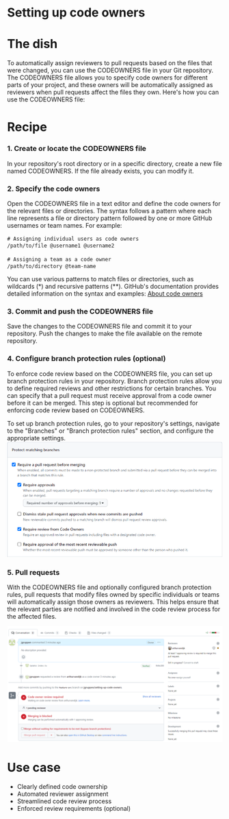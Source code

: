 # Setting up code owners

# The dish
To automatically assign reviewers to pull requests based on the files that were changed, you can use the CODEOWNERS file in your Git repository. The CODEOWNERS file allows you to specify code owners for different parts of your project, and these owners will be automatically assigned as reviewers when pull requests affect the files they own. Here's how you can use the CODEOWNERS file:

# Recipe

### 1. Create or locate the CODEOWNERS file
In your repository's root directory or in a specific directory, create a new file named CODEOWNERS. If the file already exists, you can modify it.

### 2. Specify the code owners
Open the CODEOWNERS file in a text editor and define the code owners for the relevant files or directories. The syntax follows a pattern where each line represents a file or directory pattern followed by one or more GitHub usernames or team names. For example:
```
# Assigning individual users as code owners
/path/to/file @username1 @username2

# Assigning a team as a code owner
/path/to/directory @team-name
``` 
You can use various patterns to match files or directories, such as wildcards (*) and recursive patterns (**). GitHub's documentation provides detailed information on the syntax and examples: [About code owners](https://docs.github.com/en/repositories/managing-your-repositorys-settings-and-features/customizing-your-repository/about-code-owners)

### 3. Commit and push the CODEOWNERS file
Save the changes to the CODEOWNERS file and commit it to your repository. Push the changes to make the file available on the remote repository.

### 4. Configure branch protection rules (optional)
To enforce code review based on the CODEOWNERS file, you can set up branch protection rules in your repository. Branch protection rules allow you to define required reviews and other restrictions for certain branches. You can specify that a pull request must receive approval from a code owner before it can be merged. This step is optional but recommended for enforcing code review based on CODEOWNERS. 

To set up branch protection rules, go to your repository's settings, navigate to the "Branches" or "Branch protection rules" section, and configure the appropriate settings.
![image](./resources//setting-up-code-owners-02.png)

### 5. Pull requests
With the CODEOWNERS file and optionally configured branch protection rules, pull requests that modify files owned by specific individuals or teams will automatically assign those owners as reviewers. This helps ensure that the relevant parties are notified and involved in the code review process for the affected files.

![image](./resources//setting-up-code-owners-01.png)

# Use case
- Clearly defined code ownership
- Automated reviewer assignment
- Streamlined code review process
- Enforced review requirements (optional)
